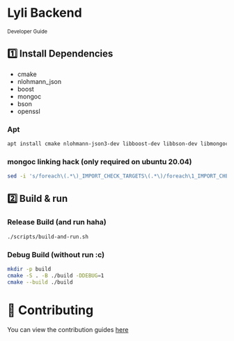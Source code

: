 # Lyli Backend
<sup>Developer Guide</sup>

## 1️⃣ Install Dependencies
- cmake
- nlohmann_json
- boost
- mongoc
- bson
- openssl

### Apt
```sh
apt install cmake nlohmann-json3-dev libboost-dev libbson-dev libmongoc-dev libssl-dev
```

### mongoc linking hack (only required on ubuntu 20.04)
```sh
sed -i 's/foreach\(.*\)_IMPORT_CHECK_TARGETS\(.*\)/foreach\1_IMPORT_CHECK_TARGETS\2 \n break()/g' /usr/lib/x86_64-linux-gnu/cmake/mongoc-1.0/mongoc-targets.cmake
```

## 2️⃣ Build & run

### Release Build (and run haha)
```sh
./scripts/build-and-run.sh
```
### Debug Build (without run :c)
```sh
mkdir -p build
cmake -S . -B ./build -DDEBUG=1
cmake --build ./build
```

# 🤝 Contributing
You can view the contribution guides [here](contributing.md)
